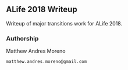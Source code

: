 ## ALife 2018 Writeup

Writeup of major transitions work for ALife 2018.

### Authorship

Matthew Andres Moreno

`matthew.andres.moreno@gmail.com`
